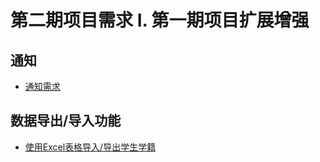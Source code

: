 # 第二期项目需求 I. 第一期项目扩展增强 

## 通知
* [通知需求](notification.md)

## 数据导出/导入功能
* [使用Excel表格导入/导出学生学籍](use-excel-to-input-and-output-students.md)
